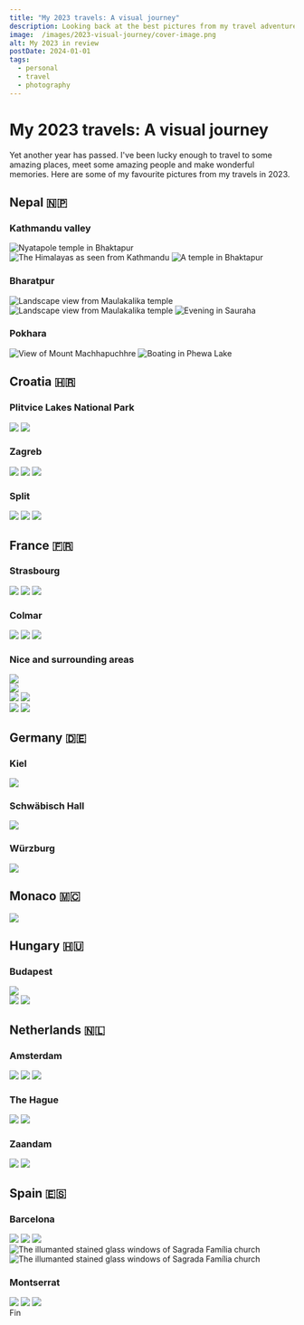 ```yaml
---
title: "My 2023 travels: A visual journey"
description: Looking back at the best pictures from my travel adventures in 2023
image:  /images/2023-visual-journey/cover-image.png
alt: My 2023 in review
postDate: 2024-01-01
tags:
  - personal
  - travel
  - photography
---
```


# My 2023 travels: A visual journey

Yet another year has passed. I've been lucky enough to travel to some amazing places, meet some amazing people and make wonderful memories. Here are some of my favourite pictures from my travels in 2023.

## Nepal 🇳🇵

### Kathmandu valley
<div class="grid grid-cols-1 sm:grid-cols-2 md:grid-cols-3 gap-4">
  <img src="/images/2023-visual-journey/nepal-10.jpg" title="Nyatapole temple in Bhaktapur" loading="lazy">
  <img src="/images/2023-visual-journey/nepal-9.jpg" title="The Himalayas as seen from Kathmandu" loading="lazy">
  <img src="/images/2023-visual-journey/nepal-1.jpg" title="A temple in Bhaktapur" loading="lazy">
</div>

### Bharatpur

<div class="grid grid-cols-1 sm:grid-cols-2 md:grid-cols-3 gap-4">
  <img src="/images/2023-visual-journey/nepal-4.jpg" title="Landscape view from Maulakalika temple" loading="lazy">
  <img src="/images/2023-visual-journey/nepal-3.jpg" title="Landscape view from Maulakalika temple" loading="lazy">
  <img src="/images/2023-visual-journey/nepal-5.jpg" title="Evening in Sauraha" loading="lazy">
</div>

### Pokhara
<img src="/images/2023-visual-journey/nepal-2.jpg" title="View of Mount Machhapuchhre" loading="lazy">
<img src="/images/2023-visual-journey/nepal-11.jpg" title="Boating in Phewa Lake" loading="lazy">

## Croatia 🇭🇷

### Plitvice Lakes National Park

<div class="grid grid-cols-1 sm:grid-cols-2 md:grid-cols-3 gap-4">
  <img src="/images/2023-visual-journey/apr-8.jpg" loading="lazy">
  <img src="/images/2023-visual-journey/apr-9.jpg" loading="lazy">
</div>

### Zagreb

<div class="grid grid-cols-1 sm:grid-cols-2 md:grid-cols-3 gap-4">
  <img src="/images/2023-visual-journey/apr-6.jpg" loading="lazy">
  <img src="/images/2023-visual-journey/apr-3.jpg" loading="lazy">
  <img src="/images/2023-visual-journey/apr-4.jpg" loading="lazy">
</div>

### Split

<div class="grid grid-cols-1 sm:grid-cols-2 md:grid-cols-3 gap-4">
  <img src="/images/2023-visual-journey/apr-10.jpg" loading="lazy">
  <img src="/images/2023-visual-journey/apr-13.jpg" loading="lazy">
  <img src="/images/2023-visual-journey/apr-14.jpg" loading="lazy">
</div>

## France 🇫🇷

### Strasbourg

<div class="grid grid-cols-1 sm:grid-cols-2 md:grid-cols-3 gap-4">
  <img src="/images/2023-visual-journey/apr-strasbourg-1.jpg" loading="lazy">
  <img src="/images/2023-visual-journey/apr-strasbourg-2.jpg" loading="lazy">
  <img src="/images/2023-visual-journey/apr-strasbourg-4.jpg" loading="lazy">
</div>

### Colmar

<div class="grid grid-cols-1 sm:grid-cols-2 md:grid-cols-3 gap-4">
  <img src="/images/2023-visual-journey/apr-colmar-2.jpg" loading="lazy">
  <img src="/images/2023-visual-journey/apr-colmar-1.jpg" loading="lazy">
  <img src="/images/2023-visual-journey/apr-colmar-3.jpg" loading="lazy">
</div>

### Nice and surrounding areas

<img src="/images/2023-visual-journey/may-nice-7.jpg" loading="lazy">
<div class="grid grid-cols-1 sm:grid-cols-2 md:grid-cols-3 gap-4">
  <img src="/images/2023-visual-journey/may-nice-3.jpg" loading="lazy">
  <div>
    <img src="/images/2023-visual-journey/may-nice-2.jpg" loading="lazy">
    <img src="/images/2023-visual-journey/may-nice-8.jpg" loading="lazy">
  </div>
  <div>
    <img src="/images/2023-visual-journey/may-nice-5.jpg" loading="lazy">
    <img src="/images/2023-visual-journey/may-nice-6.jpg" loading="lazy">
  </div>
</div>

## Germany 🇩🇪

### Kiel

<div class="grid grid-cols-1 sm:grid-cols-2 md:grid-cols-3 gap-4">
  <img src="/images/2023-visual-journey/june-kiel-2.jpg" loading="lazy">
</div>

### Schwäbisch Hall
<div class="grid grid-cols-1 sm:grid-cols-2 md:grid-cols-3 gap-4">
  <img src="/images/2023-visual-journey/may-schwaebisch-hall-1.jpg" loading="lazy">
</div>

### Würzburg

<img src="/images/2023-visual-journey/aug-wuerzburg-2.jpg" loading="lazy">

## Monaco 🇲🇨

<div class="grid grid-cols-1 sm:grid-cols-2 md:grid-cols-3 gap-4">
  <img src="/images/2023-visual-journey/may-monaco-1.jpg" loading="lazy">
</div>

## Hungary 🇭🇺

### Budapest

<img src="/images/2023-visual-journey/june-budapest-6.jpg" loading="lazy">
<div class="grid grid-cols-1 sm:grid-cols-2 md:grid-cols-3 gap-4">
  <img src="/images/2023-visual-journey/june-budapest-4.jpg" loading="lazy">
  <img src="/images/2023-visual-journey/june-budapest-1.jpg" loading="lazy">
</div>

## Netherlands 🇳🇱

### Amsterdam

<div class="grid grid-cols-1 sm:grid-cols-2 md:grid-cols-3 gap-4">
  <img src="/images/2023-visual-journey/jan-3.jpg" loading="lazy">
  <img src="/images/2023-visual-journey/sep-amsterdam-3.jpg" loading="lazy">
  <img src="/images/2023-visual-journey/sep-amsterdam-2.jpg" loading="lazy">
</div>

### The Hague

<div class="grid grid-cols-1 sm:grid-cols-2 md:grid-cols-3 gap-4">
  <img src="/images/2023-visual-journey/sep-amsterdam-4.jpg" loading="lazy">
  <img src="/images/2023-visual-journey/sep-amsterdam-5.jpg" loading="lazy">
</div>

### Zaandam

<div class="grid grid-cols-1 sm:grid-cols-2 md:grid-cols-3 gap-4">
  <img src="/images/2023-visual-journey/jan-5.jpg" loading="lazy">
  <img src="/images/2023-visual-journey/jan-7.jpg" loading="lazy">
</div>

## Spain 🇪🇸

### Barcelona

<div class="grid grid-cols-1 sm:grid-cols-2 md:grid-cols-3 gap-4">
  <img src="/images/2023-visual-journey/mar-1.jpg" loading="lazy">
  <img src="/images/2023-visual-journey/mar-8.jpg" loading="lazy">
  <img src="/images/2023-visual-journey/mar-7.jpg" loading="lazy">
</div>

<div class="grid grid-cols-1 sm:grid-cols-2 md:grid-cols-3 gap-4">
  <img src="/images/2023-visual-journey/mar-5.jpg" title="The illumanted stained glass windows of Sagrada Família church" loading="lazy">
  <img src="/images/2023-visual-journey/mar-6.jpg" title="The illumanted stained glass windows of Sagrada Família church" loading="lazy">
</div>

### Montserrat

<div class="grid grid-cols-1 sm:grid-cols-2 md:grid-cols-3 gap-4">
  <img src="/images/2023-visual-journey/mar-9.jpg" loading="lazy">
  <img src="/images/2023-visual-journey/mar-11.jpg" loading="lazy">
  <img src="/images/2023-visual-journey/mar-10.jpg" loading="lazy">
</div>

<div class="text-travel-heading text-5xl text-center mt-8 pb-8">
  Fin
</div>